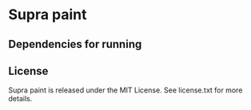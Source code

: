 # Supra paint


## Dependencies for running



## License

Supra paint is released under the MIT License. See license.txt for more details.